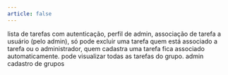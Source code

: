 ```yaml
---
article: false
---
```


lista de tarefas com autenticação, perfil de admin, associação de tarefa a usuário (pelo admin), só pode excluir uma tarefa quem está associado a tarefa ou o administrador, quem cadastra uma tarefa fica associado automaticamente.
pode visualizar todas as tarefas do grupo.
admin cadastro de grupos 